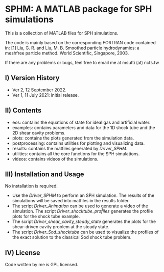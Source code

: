 # SPHM: A MATLAB package for SPH simulations
 
This is a collection of MATLAB files for SPH simulations.

The code is mainly based on the corresponding FORTRAN code contained in:
[1] Liu, G. R. and Liu, M. B. Smoothed particle hydrodynamics: a meshfree
    particle method. World Scientific, Singapore, 2003.

If there are any problems or bugs, feel free to email me at msutti (at) ncts.tw


## I) Version History

- Ver 2, 12 September 2022.
- Ver 1, 11 July 2021: initial release.


## II) Contents

- eos: contains the equations of state for ideal gas and artificial water.
- examples: contains parameters and data for the 1D shock tube and the
            2D shear cavity problems.
- plots: contains the plots generated from the simulation data.
- postprocessing: contains utilities for plotting and visualizing data.
- results: contains the matfiles generated by *Driver_SPHM*.
- utilities: contains all the core functions for the SPH simulations.
- videos: contains videos of the simulations.


## III) Installation and Usage

No installation is required.
- Use the *Driver_SPHM* to perform an SPH simulation.
The results of the simulations will be saved into matfiles
in the results folder. 
- The script *Driver_Animation* can be used to generate a video of 
the simulation. The script *Driver_shocktube_profiles* generates the 
profile plots for the shock tube example.
- The script *Driver_shear_cavity_steady_state* generates the plots for
the shear-driven cavity problem at the steady state.
- The script *Driver_Sod_shocktube* can be used to visualize the profiles
of the exact solution to the classical Sod shock tube problem.


## IV) License

Code written by me is GPL licensed.

